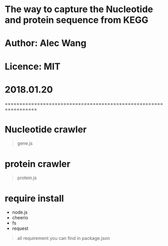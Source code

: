 # The way to capture the Nucleotide and protein sequence from KEGG
# Author: Alec Wang
# Licence: MIT
# 2018.01.20
=================================================================

# Nucleotide crawler
> gene.js
# protein crawler
> protein.js

# require install
* node.js
* cheerio
* fs
* request
> all requirement you can find in package.json
